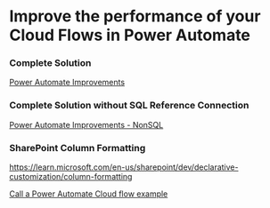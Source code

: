 # Improve the performance of your Cloud Flows in Power Automate

### Complete Solution
[Power Automate Improvements](PowerAutomateImprovements_1_0_0_2.zip)

### Complete Solution without SQL Reference Connection
[Power Automate Improvements - NonSQL](PowerAutomateImprovementsNonSQL_1_0_0_1.zip)

### SharePoint Column Formatting
https://learn.microsoft.com/en-us/sharepoint/dev/declarative-customization/column-formatting

[Call a Power Automate Cloud flow example](ColumnFormatting.txt)